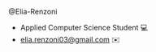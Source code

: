 @Elia-Renzoni
* Applied Computer Science Student :computer:
* elia.renzoni03@gmail.com :envelope:


